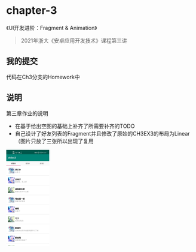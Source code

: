 # chapter-3

《UI开发进阶：Fragment & Animation》

> 2021年浙大《安卓应用开发技术》课程第三讲

## 我的提交

代码在Ch3分支的Homework中

## 说明

第三章作业的说明

+ 在基于给出空图的基础上补齐了所需要补齐的TODO
+ 自己设计了好友列表的Fragment并且修改了原始的CH3EX3的布局为Linear（图片只放了三张所以出现了复用

<img src="README/image-20210714171956891.png" alt="image-20210714171956891" style="zoom:25%;" />
